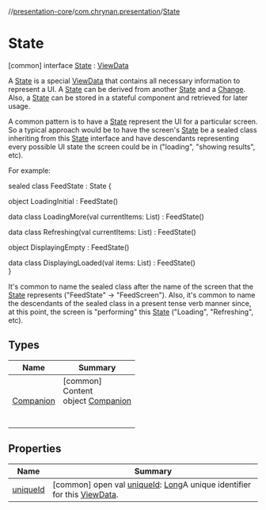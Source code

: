 //[presentation-core](../../../index.md)/[com.chrynan.presentation](../index.md)/[State](index.md)



# State  
 [common] interface [State](index.md) : [ViewData](../-view-data/index.md)

A [State](index.md) is a special [ViewData](../-view-data/index.md) that contains all necessary information to represent a UI. A [State](index.md) can be derived from another [State](index.md) and a [Change](../-change/index.md). Also, a [State](index.md) can be stored in a stateful component and retrieved for later usage.



A common pattern is to have a [State](index.md) represent the UI for a particular screen. So a typical approach would be to have the screen's [State](index.md) be a sealed class inheriting from this [State](index.md) interface and have descendants representing every possible UI state the screen could be in ("loading", "showing results", etc).



For example:

sealed class FeedState : State {  
  
   object LoadingInitial : FeedState()  
  
   data class LoadingMore(val currentItems: List<Item>) : FeedState()  
  
   data class Refreshing(val currentItems: List<Item>) : FeedState()  
  
   object DisplayingEmpty : FeedState()  
  
   data class DisplayingLoaded(val items: List<Item>) : FeedState()  
}

It's common to name the sealed class after the name of the screen that the [State](index.md) represents ("FeedState" -> "FeedScreen"). Also, it's common to name the descendants of the sealed class in a present tense verb manner since, at this point, the screen is "performing" this [State](index.md) ("Loading", "Refreshing", etc).

   


## Types  
  
|  Name |  Summary | 
|---|---|
| <a name="com.chrynan.presentation/State.Companion///PointingToDeclaration/"></a>[Companion](-companion/index.md)| <a name="com.chrynan.presentation/State.Companion///PointingToDeclaration/"></a>[common]  <br>Content  <br>object [Companion](-companion/index.md)  <br><br><br>|


## Properties  
  
|  Name |  Summary | 
|---|---|
| <a name="com.chrynan.presentation/State/uniqueId/#/PointingToDeclaration/"></a>[uniqueId](index.md#%5Bcom.chrynan.presentation%2FState%2FuniqueId%2F%23%2FPointingToDeclaration%2F%5D%2FProperties%2F183796496)| <a name="com.chrynan.presentation/State/uniqueId/#/PointingToDeclaration/"></a> [common] open val [uniqueId](index.md#%5Bcom.chrynan.presentation%2FState%2FuniqueId%2F%23%2FPointingToDeclaration%2F%5D%2FProperties%2F183796496): [Long](https://kotlinlang.org/api/latest/jvm/stdlib/kotlin/-long/index.html)A unique identifier for this [ViewData](../-view-data/index.md).   <br>|

